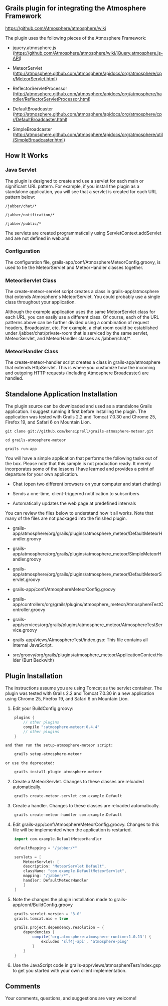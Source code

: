 ## Grails plugin for integrating the Atmosphere Framework
https://github.com/Atmosphere/atmosphere/wiki

The plugin uses the following pieces of the Atmosphere Framework:

* jquery.atmosphere.js (https://github.com/Atmosphere/atmosphere/wiki/jQuery.atmosphere.js-API)

* MeteorServlet (http://atmosphere.github.com/atmosphere/apidocs/org/atmosphere/cpr/MeteorServlet.html)


* ReflectorServletProcessor (http://atmosphere.github.com/atmosphere/apidocs/org/atmosphere/handler/ReflectorServletProcessor.html)

* DefaultBroadcaster (http://atmosphere.github.com/atmosphere/apidocs/org/atmosphere/cpr/DefaultBroadcaster.html)

* SimpleBroadcaster (http://atmosphere.github.com/atmosphere/apidocs/org/atmosphere/util/SimpleBroadcaster.html)

## How It Works

### Java Servlet

The plugin is designed to create and use a servlet for each main or significant URL pattern. For example, if you install the plugin as a standalone application, you will see that a servlet is created for each URL pattern below:

	/jabber/chat/*

	/jabber/notification/*

	/jabber/public/*

The servlets are created programmatically using ServletContext.addServlet and are not defined in web.xml.

### Configuration

The configuration file, grails-app/conf/AtmosphereMeteorConfig.groovy, is used to tie the MeteorServlet and MeteorHandler classes together.

### MeteorServlet Class

The create-meteor-servlet script creates a class in grails-app/atmosphere that extends Atmosphere's MeteorServlet. You could probably use a single class throughout your application.

Although the example application uses the same MeteorServlet class for each URL, you can easily use a different class. Of course, each of the URL patterns above can be further divided using a combination of request headers, Broadcaster, etc. For example, a chat room could be established under /jabber/chat/private-room that is serviced by the same servlet, MeteorServlet, and MeteorHandler classes as /jabber/chat/*.

### MeteorHandler Class

The create-meteor-handler script creates a class in grails-app/atmosphere that extends HttpServlet. This is where you customize how the incoming and outgoing HTTP requests (including Atmosphere Broadcaster) are handled.

## Standalone Application Installation

The plugin source can be downloaded and used as a standalone Grails application. I suggest running it first before installing the plugin. The application was tested with Grails 2.2 and Tomcat 7.0.30 and Chrome 25, Firefox 19, and Safari 6 on Mountain Lion.

```
git clone git://github.com/kensiprell/grails-atmosphere-meteor.git

cd grails-atmosphere-meteor

grails run-app
```

You will have a simple application that performs the following tasks out of the box. Please note that this sample is not production ready. It merely incorporates some of the lessons I have learned and provides a point of departure for your own application.

* Chat (open two different browsers on your computer and start chatting)

* Sends a one-time, client-triggered notification to subscribers

* Automatically updates the web page at predefined intervals

You can review the files below to understand how it all works. Note that many of the files are not packaged into the finished plugin.

* grails-app/atmosphere/org/grails/plugins/atmosphere_meteor/DefaultMeteorHandler.groovy

* grails-app/atmosphere/org/grails/plugins/atmosphere_meteor/SimpleMeteorHandler.groovy

* grails-app/atmosphere/org/grails/plugins/atmosphere_meteor/DefaultMeteorServlet.groovy

* grails-app/conf/AtmosphereMeteorConfig.groovy

* grails-app/controllers/org/grails/plugins/atmosphere_meteor/AtmosphereTestController.groovy

* grails-app/services/org/grails/plugins/atmosphere_meteor/AtmosphereTestService.groovy

* grails-app/views/AtmosphereTest/index.gsp: This file contains all internal JavaScript.

* src/groovy/org/grails/plugins/atmosphere_meteor/ApplicationContextHolder (Burt Beckwith)

## Plugin Installation

The instructions assume you are using Tomcat as the servlet container. The plugin was tested with Grails 2.2 and Tomcat 7.0.30 in a new application using Chrome 25, Firefox 19, and Safari 6 on Mountain Lion.

1. Edit your BuildConfig.groovy:
```groovy
    plugins {
        // other plugins
        compile ":atmosphere-meteor:0.4.4"
        // other plugins
    }
```

    and then run the setup-atmosphere-meteor script:
```groovy
    grails setup-atmosphere-meteor
```

    or use the deprecated:
```groovy
    grails install-plugin atmosphere-meteor
```

2. Create a MeteorServlet. Changes to these classes are reloaded automatically.
```groovy
    grails create-meteor-servlet com.example.Default
```

3. Create a handler. Changes to these classes are reloaded automatically.
```groovy
    grails create-meteor-handler com.example.Default
```

4. Edit grails-app/conf/AtmosphereMeteorConfig.groovy. Changes to this file will be implemented when the application is restarted.
```groovy
    import com.example.DefaultMeteorHandler

    defaultMapping = "/jabber/*"

    servlets = [
        MeteorServlet: [
        description: "MeteorServlet Default",
        className: "com.example.DefaultMeteorServlet",
        mapping: "/jabber/*",
        handler: DefaultMeteorHandler
        ]
    ]
```

5. Note the changes the plugin installation made to grails-app/conf/BuildConfig.groovy
```groovy
    grails.servlet.version = "3.0"
    grails.tomcat.nio = true

    grails.project.dependency.resolution = {
        dependencies {
            compile('org.atmosphere:atmosphere-runtime:1.0.13') {
                excludes 'slf4j-api', 'atmosphere-ping'
            }
        }
    }
```

6. Use the JavaScript code in grails-app/views/atmosphereTest/index.gsp to get you started with your own client implementation.

## Comments

Your comments, questions, and suggestions are very welcome!

